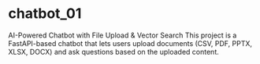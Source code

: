 # chatbot_01
AI-Powered Chatbot with File Upload &amp; Vector Search  This project is a FastAPI-based chatbot that lets users upload documents (CSV, PDF, PPTX, XLSX, DOCX) and ask questions based on the uploaded content.
